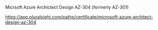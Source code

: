 Micrsoft Azure Archictect Design
AZ-304 (formerly AZ-301)

https://app.pluralsight.com/paths/certificate/microsoft-azure-architect-design-az-304
